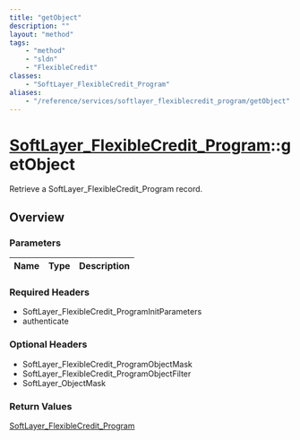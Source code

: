 ```yaml
---
title: "getObject"
description: ""
layout: "method"
tags:
    - "method"
    - "sldn"
    - "FlexibleCredit"
classes:
    - "SoftLayer_FlexibleCredit_Program"
aliases:
    - "/reference/services/softlayer_flexiblecredit_program/getObject"
---
```

# [SoftLayer_FlexibleCredit_Program](/reference/services/SoftLayer_FlexibleCredit_Program)::getObject

Retrieve a SoftLayer_FlexibleCredit_Program record.


## Overview 


### Parameters 
|Name | Type | Description |
| --- | --- | --- |


### Required Headers
* SoftLayer_FlexibleCredit_ProgramInitParameters
* authenticate

### Optional Headers
* SoftLayer_FlexibleCredit_ProgramObjectMask
* SoftLayer_FlexibleCredit_ProgramObjectFilter
* SoftLayer_ObjectMask

### Return Values
<a href='/reference/datatypes/SoftLayer_FlexibleCredit_Program'>SoftLayer_FlexibleCredit_Program </a>

